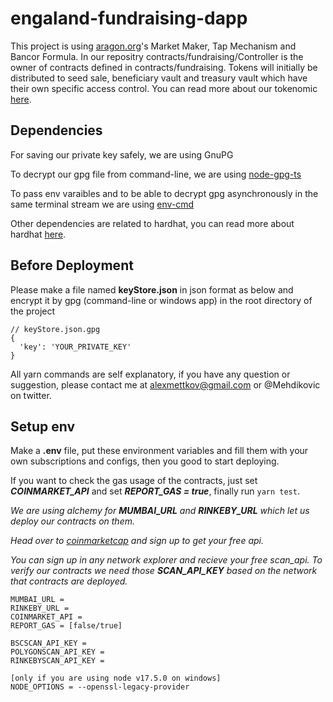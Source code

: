 # engaland-fundraising-dapp

This project is using [aragon.org](https://aragon.org)'s Market Maker, Tap Mechanism and Bancor Formula. In our repositry contracts/fundraising/Controller is the owner of contracts defined in contracts/fundraising. Tokens will initially be distributed to seed sale, beneficiary vault and treasury vault which have their own specific access control. You can read more about our tokenomic [here](https://docs.enga.land/tokenomic-land/tokenomics).

## Dependencies
For saving our private key safely, we are using GnuPG



To decrypt our gpg file from command-line, we are using [node-gpg-ts](https://github.com/sdedovic/node-gpg-ts)



To pass env varaibles and to be able to decrypt gpg asynchronously in the same terminal stream we are using [env-cmd](https://www.npmjs.com/package/env-cmd)



Other dependencies are related to hardhat, you can read more about hardhat [here](https://hardhat.org/).



## Before Deployment
Please make a file named **keyStore.json** in json format as below and encrypt it by gpg (command-line or windows app) in the root directory of the project
```
// keyStore.json.gpg
{
  'key': 'YOUR_PRIVATE_KEY'
}
```

All yarn commands are self explanatory, if you have any question or suggestion, please contact me at alexmettkov@gmail.com or @Mehdikovic on twitter.

## Setup env
Make a **.env** file, put these environment variables and fill them with your own subscriptions and configs, then you good to start deploying.



If you want to check the gas usage of the contracts, just set ***COINMARKET_API*** and set ***REPORT_GAS = true***, finally run ```yarn test```.



*We are using alchemy for ***MUMBAI_URL*** and ***RINKEBY_URL*** which let us deploy our contracts on them.*



*Head over to [coinmarketcap](https://coinmarketcap.com/) and sign up to get your free api.*



*You can sign up in any network explorer and recieve your free scan_api. To verify our contracts we need those ***SCAN_API_KEY*** based on the network that contracts are deployed.*



```
MUMBAI_URL = 
RINKEBY_URL = 
COINMARKET_API = 
REPORT_GAS = [false/true]

BSCSCAN_API_KEY = 
POLYGONSCAN_API_KEY = 
RINKEBYSCAN_API_KEY = 

[only if you are using node v17.5.0 on windows]
NODE_OPTIONS = --openssl-legacy-provider
```
